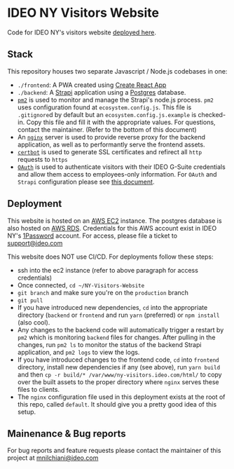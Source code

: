 # IDEO NY Visitors Website
Code for IDEO NY's visitors website [deployed here](http://ny-visitors.ideo.com).

## Stack

This repository houses two separate Javascript / Node.js codebases in one:

- `./frontend`: A PWA created using [Create React App](https://github.com/facebook/create-react-app)
- `./backend`: A [Strapi](http://strapi.io) application using a [Postgres](https://www.postgresql.org/) database.
- [`pm2`](http://pm2.keymetrics.io/) is used to monitor and manage the Strapi's node.js process. `pm2` uses configuration found at `ecosystem.config.js`. This file is `.gitignore`d by default but an `ecosystem.config.js.example` is checked-in. Copy this file and fill it with the appropriate values. For questions, contact the maintainer. (Refer to the bottom of this document)
- An [`nginx`](https://www.nginx.com/) server is used to provide reverse proxy for the backend application, as well as to performantly serve the frontend assets.
- [`certbot`](https://certbot.eff.org/) is used to generate SSL certificates and refirect all `http` requests to `https`
- [`OAuth`](https://oauth.net/) is used to authenticate visitors with their IDEO G-Suite credentials and allow them access to employees-only information. For `OAuth` and `Strapi` configuration please see [this document](https://strapi.io/documentation/3.0.0-beta.x/plugins/users-permissions.html#authentication).

## Deployment
This website is hosted on an [AWS EC2](https://aws.amazon.com/ec2/) instance. The postgres database is also hosted on [AWS RDS](https://aws.amazon.com/rds/?c=db&sec=srv). Credentials for this AWS account exist in IDEO NY's [1Password](https://1password.com) account. For access, please file a ticket to [support@ideo.com](mailto:support@ideo.com)

This website does NOT use CI/CD. For deployments follow these steps:

- ssh into the ec2 instance (refer to above paragraph for access credentials)
- Once connected, `cd ~/NY-Visitors-Website`
- `git branch` and make sure you're on the `production` branch
- `git pull`
- If you have introduced new dependencies, `cd` into the appropriate directory (`backend` or `frontend` and run `yarn` (preferred) or `npm install` (also cool).
- Any changes to the backend code will automatically trigger a restart by `pm2` which is monitoring `backend` files for changes. After pulling in the changes, run `pm2 ls` to monitor the status of the backend Strapi application, and `pm2 logs` to view the logs.
- If you have introduced changes to the frontend code, `cd` into `frontend` directory, install new dependencies if any (see above), run `yarn build` and then `cp -r build/* /var/www/ny-visitors.ideo.com/html/` to copy over the built assets to the proper directory where `nginx` serves these files to clients.
- The `nginx` configuration file used in this deployment exists at the root of this repo, called `default`. It should give you a pretty good idea of this setup.


## Mainenance & Bug reports
For bug reports and feature requests please contact the maintainer of this project at [mnilchiani@ideo.com](mailto:mnilchiani@ideo.com)

